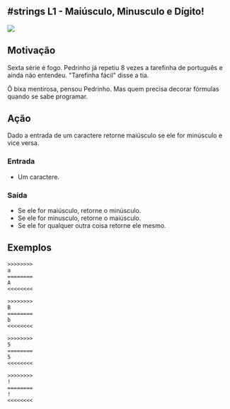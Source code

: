## #strings L1 - Maiúsculo, Minusculo e Dígito!


![](__capa.jpg)

## Motivação

Sexta série é fogo. Pedrinho já repetiu 8 vezes a tarefinha de português e ainda não entendeu. "Tarefinha fácil" disse a tia.  

Ô bixa mentirosa, pensou Pedrinho. Mas quem precisa decorar fórmulas quando se sabe programar.

## Ação

Dado a entrada de um caractere retorne maiúsculo se ele for minúsculo e vice versa.

### Entrada

*   Um caractere.

### Saída

*   Se ele for maiúsculo, retorne o minúsculo.
*   Se ele for minusculo, retorne o maiúsculo.
*   Se ele for qualquer outra coisa retorne ele mesmo.  

## Exemplos

```
>>>>>>>>
a
========
A
<<<<<<<<

>>>>>>>>
B
========
b
<<<<<<<<

>>>>>>>>
5
========
5
<<<<<<<<

>>>>>>>>
!
========
!
<<<<<<<<
```



#
